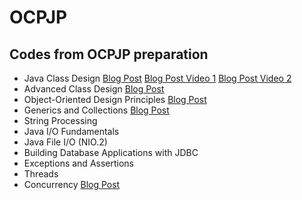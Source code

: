 OCPJP
=====

## Codes from OCPJP preparation

* Java Class Design
[Blog Post](http://www.juliocnsouza.com.br/revisao-ocpjp-design-de-classes-java/)
 [Blog Post Video 1](http://www.juliocnsouza.com.br/video-revisao-ocp-java-programmer-7-class-design-parte-01/)
 [Blog Post Video 2](http://www.juliocnsouza.com.br/video-revisao-ocp-java-programmer-7-class-design-parte-02/)
* Advanced Class Design
[Blog Post](http://www.juliocnsouza.com.br/revisao-ocpjp-design-de-classes-avancado-java/)
* Object-Oriented Design Principles
[Blog Post](http://www.juliocnsouza.com.br/revisao-ocpjp-pricipios-poo/)
* Generics and Collections
[Blog Post](http://www.juliocnsouza.com.br/revisao-ocpjp-generics-and-collections/)
* String Processing
* Java I/O Fundamentals
* Java File I/O (NIO.2)
* Building Database Applications with JDBC
* Exceptions and Assertions
* Threads
* Concurrency
[Blog Post]()





